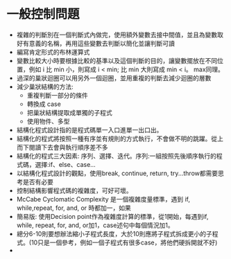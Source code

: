 # 一般控制問題
* 複雜的判斷別在一個判斷式內做完，使用額外變數去接中間值，並且為變數取好有意義的名稱，再用這些變數去判斷以簡化並讓判斷可讀
* 編寫肯定形式的布林運算式
* 變數比較大小時要根據比較的基準以及這個判斷的目的，讓變數擺放在不同位置，例如 i 比 min 小，則寫成 i < min; 比 min 大則寫成 min < i。 max同理。
* 過深的巢狀迴圈可以用另外一個迴圈，並用重複的判斷去減少迴圈的層數
* 減少巢狀結構的方法:
	* 重複判斷一部分的條件
	* 轉換成 case
	* 把巢狀結構提取成單獨的子程式
	* 使用物件、多型
* 結構化程式設計指的是程式碼單一入口進單一出口出。
* 結構化的程式將按照一種有序並有規則的方式執行，不會做不明的跳躍。從上而下閱讀下去會與執行順序差不多
* 結構化的程式三大因素: 序列、選擇、迭代。序列:一組按照先後順序執行的程式碼，選擇:if、else、case...
* 以結構化程式設計的觀點，使用break, continue, return, try...throw都需要思考是否有必要
* 控制結構影響程式碼的複雜度，可好可壞。
* McCabe Cyclomatic Complexity 是一個複雜度量標準，遇到 if, while,repeat, for, and, or 時都加一，如果
* 簡易版: 使用Decision point作為複雜度計算的標準，從1開始，每遇到if, while, repeat, for, and, or加1，case述句中每個情況加1。
* 總分6-10則要想辦法縮小子程式長度，大於10則應將子程式拆成更小的子程式。(10只是一個參考，例如一個子程式有很多case，將他們硬拆開就不好)
* 
<!--stackedit_data:
eyJoaXN0b3J5IjpbODM3OTMwNzg2LC05MDIyNzAyNDAsLTIwMT
A1MjM1NiwyMDM2ODQyMjI4LC05NzUwNjcxMCwxNTE4ODg1NTEx
LDE2NTM0MzI4OTUsLTcwOTk4NTc0NCwtMTE2NTIzODc2OCwzNT
gzNzg1NTQsMTA2MzQ3MzYwNV19
-->